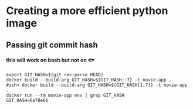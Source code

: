 # Creating a more efficient python image

## Passing git commit hash

#### this will work on bash but not on 🐟

```
export GIT_HASH=$(git rev-parse HEAD)
docker build --build-arg GIT_HASH=${GIT_HASH::7} -t movie-app .
#zsh> docker build --build-arg GIT_HASH=${GIT_HASH[1,7]} -t movie-app .
docker run --rm movie-app env | grep GIT_HASH
GIT_HASH=6a78e6b
```
